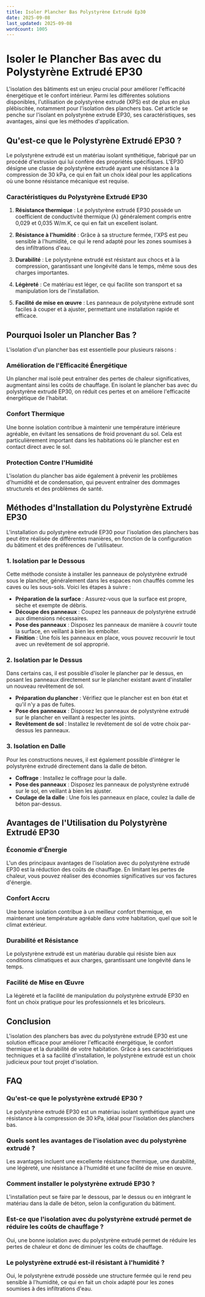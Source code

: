 ```yaml
---
title: Isoler Plancher Bas Polystyrène Extrudé Ep30
date: 2025-09-08
last_updated: 2025-09-08
wordcount: 1005
---
```


# Isoler le Plancher Bas avec du Polystyrène Extrudé EP30

L'isolation des bâtiments est un enjeu crucial pour améliorer l'efficacité énergétique et le confort intérieur. Parmi les différentes solutions disponibles, l'utilisation de polystyrène extrudé (XPS) est de plus en plus plébiscitée, notamment pour l'isolation des planchers bas. Cet article se penche sur l'isolant en polystyrène extrudé EP30, ses caractéristiques, ses avantages, ainsi que les méthodes d'application.

## Qu'est-ce que le Polystyrène Extrudé EP30 ?

Le polystyrène extrudé est un matériau isolant synthétique, fabriqué par un procédé d'extrusion qui lui confère des propriétés spécifiques. L'EP30 désigne une classe de polystyrène extrudé ayant une résistance à la compression de 30 kPa, ce qui en fait un choix idéal pour les applications où une bonne résistance mécanique est requise.

### Caractéristiques du Polystyrène Extrudé EP30

1. **Résistance thermique** : Le polystyrène extrudé EP30 possède un coefficient de conductivité thermique (λ) généralement compris entre 0,029 et 0,035 W/m.K, ce qui en fait un excellent isolant.
   
2. **Résistance à l'humidité** : Grâce à sa structure fermée, l'XPS est peu sensible à l'humidité, ce qui le rend adapté pour les zones soumises à des infiltrations d'eau.

3. **Durabilité** : Le polystyrène extrudé est résistant aux chocs et à la compression, garantissant une longévité dans le temps, même sous des charges importantes.

4. **Légèreté** : Ce matériau est léger, ce qui facilite son transport et sa manipulation lors de l'installation.

5. **Facilité de mise en œuvre** : Les panneaux de polystyrène extrudé sont faciles à couper et à ajuster, permettant une installation rapide et efficace.

## Pourquoi Isoler un Plancher Bas ?

L'isolation d'un plancher bas est essentielle pour plusieurs raisons :

### Amélioration de l'Efficacité Énergétique

Un plancher mal isolé peut entraîner des pertes de chaleur significatives, augmentant ainsi les coûts de chauffage. En isolant le plancher bas avec du polystyrène extrudé EP30, on réduit ces pertes et on améliore l'efficacité énergétique de l'habitat.

### Confort Thermique

Une bonne isolation contribue à maintenir une température intérieure agréable, en évitant les sensations de froid provenant du sol. Cela est particulièrement important dans les habitations où le plancher est en contact direct avec le sol.

### Protection Contre l'Humidité

L'isolation du plancher bas aide également à prévenir les problèmes d'humidité et de condensation, qui peuvent entraîner des dommages structurels et des problèmes de santé.

## Méthodes d'Installation du Polystyrène Extrudé EP30

L'installation du polystyrène extrudé EP30 pour l'isolation des planchers bas peut être réalisée de différentes manières, en fonction de la configuration du bâtiment et des préférences de l'utilisateur.

### 1. Isolation par le Dessous

Cette méthode consiste à installer les panneaux de polystyrène extrudé sous le plancher, généralement dans les espaces non chauffés comme les caves ou les sous-sols. Voici les étapes à suivre :

- **Préparation de la surface** : Assurez-vous que la surface est propre, sèche et exempte de débris.
- **Découpe des panneaux** : Coupez les panneaux de polystyrène extrudé aux dimensions nécessaires.
- **Pose des panneaux** : Disposez les panneaux de manière à couvrir toute la surface, en veillant à bien les emboîter.
- **Finition** : Une fois les panneaux en place, vous pouvez recouvrir le tout avec un revêtement de sol approprié.

### 2. Isolation par le Dessus

Dans certains cas, il est possible d'isoler le plancher par le dessus, en posant les panneaux directement sur le plancher existant avant d'installer un nouveau revêtement de sol.

- **Préparation du plancher** : Vérifiez que le plancher est en bon état et qu'il n'y a pas de fuites.
- **Pose des panneaux** : Disposez les panneaux de polystyrène extrudé sur le plancher en veillant à respecter les joints.
- **Revêtement de sol** : Installez le revêtement de sol de votre choix par-dessus les panneaux.

### 3. Isolation en Dalle

Pour les constructions neuves, il est également possible d'intégrer le polystyrène extrudé directement dans la dalle de béton.

- **Coffrage** : Installez le coffrage pour la dalle.
- **Pose des panneaux** : Disposez les panneaux de polystyrène extrudé sur le sol, en veillant à bien les ajuster.
- **Coulage de la dalle** : Une fois les panneaux en place, coulez la dalle de béton par-dessus.

## Avantages de l'Utilisation du Polystyrène Extrudé EP30

### Économie d'Énergie

L'un des principaux avantages de l'isolation avec du polystyrène extrudé EP30 est la réduction des coûts de chauffage. En limitant les pertes de chaleur, vous pouvez réaliser des économies significatives sur vos factures d'énergie.

### Confort Accru

Une bonne isolation contribue à un meilleur confort thermique, en maintenant une température agréable dans votre habitation, quel que soit le climat extérieur.

### Durabilité et Résistance

Le polystyrène extrudé est un matériau durable qui résiste bien aux conditions climatiques et aux charges, garantissant une longévité dans le temps.

### Facilité de Mise en Œuvre

La légèreté et la facilité de manipulation du polystyrène extrudé EP30 en font un choix pratique pour les professionnels et les bricoleurs.

## Conclusion

L'isolation des planchers bas avec du polystyrène extrudé EP30 est une solution efficace pour améliorer l'efficacité énergétique, le confort thermique et la durabilité de votre habitation. Grâce à ses caractéristiques techniques et à sa facilité d'installation, le polystyrène extrudé est un choix judicieux pour tout projet d'isolation.

## FAQ

### Qu'est-ce que le polystyrène extrudé EP30 ?

Le polystyrène extrudé EP30 est un matériau isolant synthétique ayant une résistance à la compression de 30 kPa, idéal pour l'isolation des planchers bas.

### Quels sont les avantages de l'isolation avec du polystyrène extrudé ?

Les avantages incluent une excellente résistance thermique, une durabilité, une légèreté, une résistance à l'humidité et une facilité de mise en œuvre.

### Comment installer le polystyrène extrudé EP30 ?

L'installation peut se faire par le dessous, par le dessus ou en intégrant le matériau dans la dalle de béton, selon la configuration du bâtiment.

### Est-ce que l'isolation avec du polystyrène extrudé permet de réduire les coûts de chauffage ?

Oui, une bonne isolation avec du polystyrène extrudé permet de réduire les pertes de chaleur et donc de diminuer les coûts de chauffage.

### Le polystyrène extrudé est-il résistant à l'humidité ?

Oui, le polystyrène extrudé possède une structure fermée qui le rend peu sensible à l'humidité, ce qui en fait un choix adapté pour les zones soumises à des infiltrations d'eau.